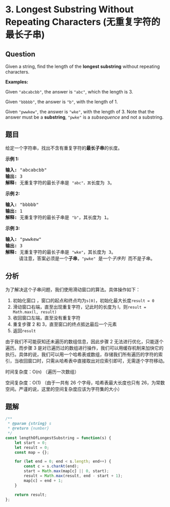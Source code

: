 # 3. Longest Substring Without Repeating Characters (无重复字符的最长子串)

## Question

Given a string, find the length of the **longest substring** without repeating characters.

**Examples:**

Given `"abcabcbb"`, the answer is `"abc"`, which the length is 3.

Given `"bbbbb"`, the answer is `"b"`, with the length of 1.

Given `"pwwkew"`, the answer is `"wke"`, with the length of 3. Note that the answer must be a **substring**, `"pwke"` is a _subsequence_ and not a substring.

## 题目

给定一个字符串，找出不含有重复字符的**最长子串**的长度。

**示例 1:**

<pre><strong>输入: </strong>"abcabcbb"
<strong>输出: </strong>3 
<strong>解释:</strong> 无重复字符的最长子串是 <code>"abc"，其</code>长度为 3。
</pre>

**示例 2:**

<pre><strong>输入: </strong>"bbbbb"
<strong>输出: </strong>1
<strong>解释: </strong>无重复字符的最长子串是 <code>"b"</code>，其长度为 1。
</pre>

**示例 3:**

<pre><strong>输入: </strong>"pwwkew"
<strong>输出: </strong>3
<strong>解释: </strong>无重复字符的最长子串是&nbsp;<code>"wke"</code>，其长度为 3。
&nbsp;    请注意，答案必须是一个<strong>子串</strong>，<code>"pwke"</code>&nbsp;是一个<em>子序列 </em>而不是子串。
</pre>

## 分析

为了解决这个子串问题，我们使用滑动窗口的算法。具体操作如下：

1. 初始化窗口 ，窗口的起点和终点均为`s[0]`，初始化最大长度`result = 0`
2. 滑动窗口右端，直至出现重复字符，记此时的长度为 l，则`result = Math.max(l, result)`
3. 收回窗口左端，直至没有重复字符
4. 重复步骤 2 和 3，直至窗口的终点抵达最后一个元素
5. 返回`result`

由于我们不可能获知还未遍历的数组信息，因此步骤 2 无法进行优化，只能逐个遍历。而步骤 3 是对已遍历过的数组进行操作，我们可以用缓存机制来加快它的执行。具体的说，我们可以用一个哈希表或数组，存储我们所有遍历的字符的索引，当收回窗口时，只需从哈希表中直接取出对应索引即可，无需逐个字符移动。

时间复杂度：O(n) （遍历一次数组）

空间复杂度：O(1) （由于一共有 26 个字母，哈希表最大长度也只有 26，为常数空间。严谨的说，这里的空间复杂度应该为字符集的大小）

## 题解

```javascript
/**
 * @param {string} s
 * @return {number}
 */
const lengthOfLongestSubstring = function(s) {
    let start = 0;
    let result = 0;
    const map = {};

    for (let end = 0; end < s.length; end++) {
        const c = s.charAt(end);
        start = Math.max(map[c] || 0, start);
        result = Math.max(result, end - start + 1);
        map[c] = end + 1;
    }

    return result;
};
```
